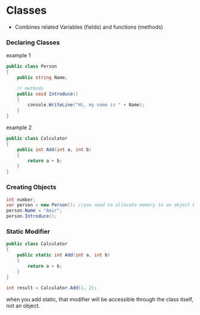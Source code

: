 # Classes

- Combines related Variables (fields) and functions (methods)

### Declaring Classes

example 1

```csharp
public class Person
{
    public string Name;

    // methods
    public void Introduce()
    {
        console.WriteLine("Hi, my name is " + Name);
    }
}
```

example 2

```csharp
public class Calculator
{
    public int Add(int a, int b)
    {
        return a + b;
    }
}
```

### Creating Objects

```csharp
int number;
var person = new Person(); //you need to allocate memory to an object by using the new operator.
person.Name = "Amir";
person.Introduce();
```

### Static Modifier

```csharp
public class Calculator
{
    public static int Add(int a, int b)
    {
        return a + b;
    }
}

int result = Calculator.Add(1, 2);
```

when you add static, that modifier will be accessible through the class itself, not an object.
